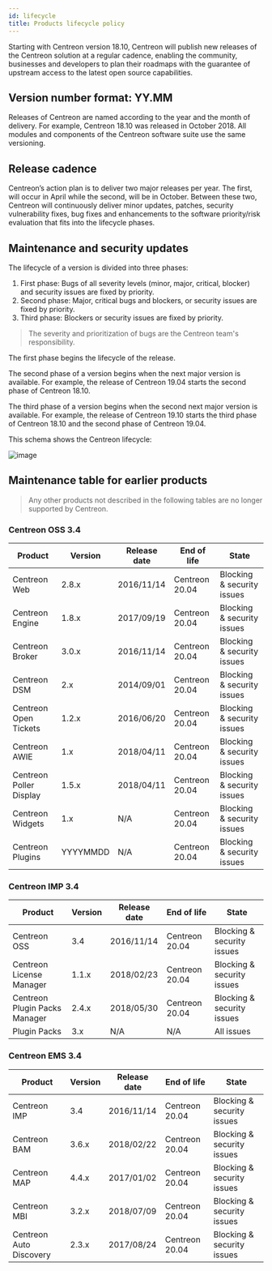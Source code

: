 ```yaml
---
id: lifecycle
title: Products lifecycle policy
---
```


Starting with Centreon version 18.10, Centreon will publish new releases of the
Centreon solution at a regular cadence, enabling the community, businesses and
developers to plan their roadmaps with the guarantee of upstream access to the
latest open source capabilities.

## Version number format: YY.MM

Releases of Centreon are named according to the year and the month of delivery.
For example, Centreon 18.10 was released in October 2018. All modules and
components of the Centreon software suite use the same versioning.

## Release cadence

Centreon’s action plan is to deliver two major releases per year. The first,
will occur in April while the second, will be in October. Between these two,
Centreon will continuously deliver minor updates, patches, security
vulnerability fixes, bug fixes and enhancements to the software priority/risk
evaluation that fits into the lifecycle phases.

## Maintenance and security updates

The lifecycle of a version is divided into three phases:

1.  First phase: Bugs of all severity levels (minor, major, critical, blocker)
    and security issues are fixed by priority.
2.  Second phase: Major, critical bugs and blockers, or security issues are
    fixed by priority.
3.  Third phase: Blockers or security issues are fixed by priority.

> The severity and prioritization of bugs are the Centreon team's responsibility.

The first phase begins the lifecycle of the release.

The second phase of a version begins when the next major version is available.
For example, the release of Centreon 19.04 starts the second phase of Centreon
18.10.

The third phase of a version begins when the second next major version is
available. For example, the release of Centreon 19.10 starts the third phase of
Centreon 18.10 and the second phase of Centreon 19.04.

This schema shows the Centreon lifecycle:

![image](../../assets/releases/lifecycle.png)

## Maintenance table for earlier products

> Any other products not described in the following tables are no longer supported
> by Centreon.

### Centreon OSS 3.4

| Product                 | Version  | Release date | End of life    | State                      |
| ----------------------- | -------- | ------------ | -------------- | -------------------------- |
| Centreon Web            | 2.8.x    | 2016/11/14   | Centreon 20.04 | Blocking & security issues |
| Centreon Engine         | 1.8.x    | 2017/09/19   | Centreon 20.04 | Blocking & security issues |
| Centreon Broker         | 3.0.x    | 2016/11/14   | Centreon 20.04 | Blocking & security issues |
| Centreon DSM            | 2.x      | 2014/09/01   | Centreon 20.04 | Blocking & security issues |
| Centreon Open Tickets   | 1.2.x    | 2016/06/20   | Centreon 20.04 | Blocking & security issues |
| Centreon AWIE           | 1.x      | 2018/04/11   | Centreon 20.04 | Blocking & security issues |
| Centreon Poller Display | 1.5.x    | 2018/04/11   | Centreon 20.04 | Blocking & security issues |
| Centreon Widgets        | 1.x      | N/A          | Centreon 20.04 | Blocking & security issues |
| Centreon Plugins        | YYYYMMDD | N/A          | Centreon 20.04 | Blocking & security issues |

### Centreon IMP 3.4

| Product                       | Version | Release date | End of life    | State                      |
| ----------------------------- | ------- | ------------ | -------------- | -------------------------- |
| Centreon OSS                  | 3.4     | 2016/11/14   | Centreon 20.04 | Blocking & security issues |
| Centreon License Manager      | 1.1.x   | 2018/02/23   | Centreon 20.04 | Blocking & security issues |
| Centreon Plugin Packs Manager | 2.4.x   | 2018/05/30   | Centreon 20.04 | Blocking & security issues |
| Plugin Packs                  | 3.x     | N/A          | N/A            | All issues                 |

### Centreon EMS 3.4

| Product                 | Version | Release date | End of life    | State                      |
| ----------------------- | ------- | ------------ | -------------- | -------------------------- |
| Centreon IMP            | 3.4     | 2016/11/14   | Centreon 20.04 | Blocking & security issues |
| Centreon BAM            | 3.6.x   | 2018/02/22   | Centreon 20.04 | Blocking & security issues |
| Centreon MAP            | 4.4.x   | 2017/01/02   | Centreon 20.04 | Blocking & security issues |
| Centreon MBI            | 3.2.x   | 2018/07/09   | Centreon 20.04 | Blocking & security issues |
| Centreon Auto Discovery | 2.3.x   | 2017/08/24   | Centreon 20.04 | Blocking & security issues |